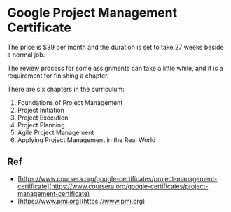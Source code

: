 # Google Project Management Certificate

The price is $39 per month and the duration is set to take 27 weeks beside a normal job.

The review process for some assignments can take a little while, and it is a requirement for finishing a chapter.

There are six chapters in the curriculum:
1. Foundations of Project Management
2.  Project Initiation
3.  Project Execution
4.  Project Planning
5.  Agile Project Management
6.  Applying Project Management in the Real World

## Ref
* [https://www.coursera.org/google-certificates/project-management-certificate](https://www.coursera.org/google-certificates/project-management-certificate)
* [https://www.pmi.org](https://www.pmi.org)

